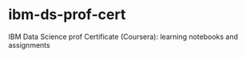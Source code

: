 # ibm-ds-prof-cert
IBM Data Science prof Certificate (Coursera): learning notebooks and assignments
